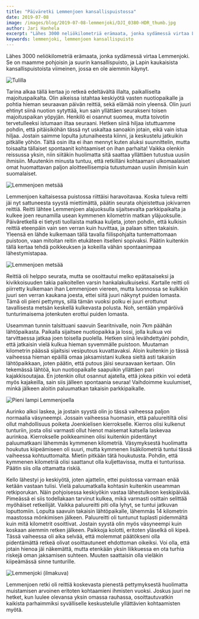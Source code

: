 ```yaml
---
title: "Päiväretki Lemmenjoen kansallispuistossa"
date: 2019-07-08
image: /images/blog/2019-07-08-lemmenjoki/DJI_0380-HDR_thumb.jpg
author: Jari Hanhela
excerpt: "Lähes 3000 neliökilometriä erämaata, jonka sydämessä virtaa Lemmenjoki. Se on maamme pohjoisin ja suurin kansallispuisto, ja Lapin kaukaisista kansallispuistoista viimeinen, jossa en ole aiemmin käynyt."
keywords: lemmenjoki, lemmenjoen kansallispuisto
---
```


Lähes 3000 neliökilometriä erämaata, jonka sydämessä virtaa Lemmenjoki. Se on maamme pohjoisin ja suurin kansallispuisto, ja Lapin kaukaisista kansallispuistoista viimeinen, jossa en ole aiemmin käynyt.

![Tulilla](/images/blog/2019-07-08-lemmenjoki/_MG_8003_thumb.jpg)

Tarina alkaa tällä kertaa jo retkeä edeltävältä illalta, paikalliselta majoituspaikalta. Olin aikeissa istahtaa keskiyötä vasten nuotiopaikalle ja pohtia hieman seuraavan päivän reittiä, sekä elämää noin yleensä. Olin juuri ehtinyt siinä nuotion sytyttää, kun sain yllättäen seurakseni toisen majoituspaikan yöpyjän. Henkilö ei osannut suomea, mutta toivotin tervetulleeksi istumaan iltaa seuraani. Hetken siinä hiljaa istuttuamme pohdin, että pitäisiköhän tässä nyt uskaltaa sanoakin jotain, eikä vain istua hiljaa. Jostain saimme lopulta jutunaiheesta kiinni, ja keskustelu jatkuikin pitkälle yöhön. Tältä osin ilta ei ihan mennyt kuten aluksi suunnittelin, mutta toisaalta tällaiset spontaanit kohtaamiset on ihan parhaita! Vaikka olenkin reissussa yksin, niin siitäkin huolimatta sitä saattaa yllättäen tutustua uusiin ihmisiin. Muutenkin minusta tuntuu, että retkilläni kohtaamani ulkomaalaiset omat huomattavan paljon aloitteellisempia tutustumaan uusiin ihmisiin kuin suomalaiset.

![Lemmenjoen metsää](/images/blog/2019-07-08-lemmenjoki/_MG_8199_thumb.jpg)

Lemmenjoen kaltaisessa puistossa riittäisi haravoitavaa. Koska tuleva reitti jäi nyt sattuneesta syystä miettimättä, päätin seurata ohjeistettua jokivarren reittiä. Reitti lähtee Lemmenjoen alajuoksulla sijaitsevalta parkkipaikalta ja kulkee joen reunamilla usean kymmenen kilometrin matkan yläjuoksulle. Päiväretkellä ei tietysti tuollaista matkaa kuljeta, joten pohdin, että kulkisin reittiä eteenpäin vain sen verran kuin huvittaa, ja palaan sitten takaisin. Yleensä en lähde kulkemaan tällä tavalla fiilispohjalta tuntemattomaan puistoon, vaan mitoitan reitin etukäteen itselleni sopivaksi. Päätin kuitenkin tällä kertaa tehdä poikkeuksen ja kokeilla vähän spontaanimpaa lähestymistapaa.

![Lemmenjoen metsää](/images/blog/2019-07-08-lemmenjoki/_MG_8238-HDR_thumb.jpg)

Reittiä oli helppo seurata, mutta se osoittautui melko epätasaiseksi ja kivikkoisuuden takia paikoitellen varsin hankalakulkuiseksi. Kartalle reitti oli piirretty kulkemaan ihan Lemmenjoen viereen, mutta luonnossa se kulkikin juuri sen verran kaukana joesta, ettei siitä juuri näkynyt puiden lomasta. Tämä oli pieni pettymys, sillä tämän vuoksi polku ei juuri erottunut tavallisesta metsän keskellä kulkevasta polusta. Noh, sentään ympäröivä tunturimaisema jotenkuten erottui puiden lomasta.

Useamman tunnin talsittuani saavuin Searitnivalle, noin 7km päähän lähtöpaikasta. Paikalla sijaitsee nuotiopaikka ja lossi, jolla kulkua voi tarvittaessa jatkaa joen toisella puolella. Hetken siinä levähdettyäni pohdin, että jatkaisin vielä kulkua hieman syvemmälle puistoon. Muutaman kilometrin päässä sijaitsisi vesiputous kuvattavaksi. Aloin kuitenkin jo tässä vaiheessa hieman epäillä omaa jaksamistani kulkea sieltä asti takaisin lähtöpaikkaan, joten päätin, että putous jäisi seuraavaan kertaan. Olin tekemässä lähtöä, kun nuotiopaikalle saapuikin yllättäen pari kajakkisoutajaa. En jotenkin ollut osannut ajatella, että jokea pitkin voi edetä myös kajakeilla, sain siis jälleen spontaania seuraa! Vaihdoimme kuulumiset, minkä jälkeen aloitin paluumatkan takaisin parkkipaikalle.

![Pieni lampi Lemmenjoella](/images/blog/2019-07-08-lemmenjoki/_MG_8505-Pano_thumb.jpg)

Aurinko alkoi laskea, ja jostain syystä olin jo tässä vaiheessa paljon normaalia väsyneempi. Jossain vaiheessa huomasin, että paluureitiltä olisi ollut mahdollisuus poiketa Joenkielisen kierrokselle. Kierros olisi kulkenut tunturiin, josta olisi varmasti ollut hienot maisemat katsella laskevaa aurinkoa. Kierrokselle poikkeaminen olisi kuitenkin pidentänyt paluumatkaani lähemmäs kymmenen kilometriä. Väsymyksestä huolimatta houkutus kiipeämiseen oli suuri, mutta kymmenen lisäkilometriä tuntui tässä vaiheessa kohtuuttomalta. Mietin pitkään tätä houkutusta. Pohdin, että kymmenen kilometriä olisi saattanut olla kuljettavissa, mutta ei tunturissa. Päätin siis olla ottamatta riskiä.

Kello lähestyi jo keskiyötä, joten ajattelin, ettei puistossa varmaan enää ketään vastaan tulisi. Vielä paluumatkalla kohtasin kuitenkin useamman retkiporukan. Näin pohjoisessa keskiyökin vastaa lähestulkoon keskipäivää. Pimeässä ei siis todellakaan tarvinut kulkea, mikä varmasti osittain selittää myöhäiset retkeilijät. Vaikka paluureitti piti olla lyhyt, se tuntui jatkuvan loputtomiin. Lopulta saavuin takaisin lähtöpaikalle, lähemmäs 14 kilometrin maastossa mönkimisen jälkeen. Paluureitti oli tuntunut tuplasti pidemmältä kuin mitä kilometrit osoittivat. Jostain syystä olin myös väsyneempi kuin koskaan aiemmin retken jälkeen. Paikkoja kolotti, eritoten yläselkä oli kipeä. Tässä vaiheessa oli aika selvää, että molemmat päätökseni olla pidentämättä retkeä olivat osoittautuneet ehdottoman oikeiksi. Voi olla, että jotain hienoa jäi näkemättä, mutta etenkään yksin liikkuessa en ota turhia riskejä oman jaksamisen suhteen. Muuten saattaisin olla vieläkin kiipeämässä sinne tunturille.

![Lemmenjoki (ilmakuva)](/images/blog/2019-07-08-lemmenjoki/DJI_0380-HDR_thumb.jpg)

Lemmenjoen retki oli reittiä koskevasta pienestä pettymyksestä huolimatta muistamisen arvoinen eritoten kohtaamieni ihmisten vuoksi. Joskus juuri ne hetket, kun luulee olevansa yksin omassa rauhassa, osoittautuvatkin kaikista parhaimmiksi syvälliselle keskustelulle yllättävien kohtaamisten myötä.